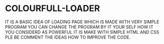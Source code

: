 # COLOURFULL-LOADER
IT IS A BASIC IDEA OF LOADING PAGE WHICH IS MADE WITH VERY SIMPLE PROGRAM YOU CAN CHANGE THE PROGRAM BY IT YOUR SELF HOW IT YOU CONSIDERD AS POWERFUL IT IS MAKE WITH SIMPLE HTML AND CSS PLE BE COMMENT THE IDEAS HOW TO IMPROVE THE CODE.
